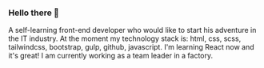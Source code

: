 ### Hello there 👋

A self-learning front-end developer who would like to start his adventure in the IT industry. At the moment my technology stack is: html, css, scss, tailwindcss, bootstrap, gulp, github, javascript. I'm learning React now and it's great! I am currently working as a team leader in a factory.
<!--
**thomas-matuszewski/thomas-matuszewski** is a ✨ _special_ ✨ repository because its `README.md` (this file) appears on your GitHub profile.

Here are some ideas to get you started:

- 🔭 I’m currently working on ...
- 🌱 I’m currently learning ...
- 👯 I’m looking to collaborate on ...
- 🤔 I’m looking for help with ...
- 💬 Ask me about ...
- 📫 How to reach me: ...
- 😄 Pronouns: ...
- ⚡ Fun fact: ...
-->
